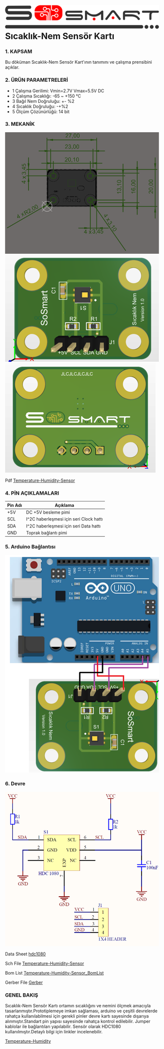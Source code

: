# ![Build Status](Images/SoSmart.png) Sıcaklık-Nem Sensör Kartı

### 1. KAPSAM
 
 Bu döküman Sıcaklık-Nem Sensör Kart'ının tanımını ve çalışma prensibini açıklar.
 
 ### 2. ÜRÜN PARAMETRELERİ
 
 - 1 Çalışma Gerilimi: Vmin=2.7V Vmax=5.5V DC
 - 2 Çalışma Sıcaklığı: -65 ~ +150 °C 
 - 3 Bağıl Nem Doğruluğu: +- %2
 - 4 Sıcaklık Doğruluğu: -+%2
 - 5 Ölçüm Çözünürlüğü: 14 bit
 
 ### 3. MEKANİK
 
 ![sıcaklıknemdimensions](Images/sıcaklıknemdimensions.png)
 ![sıcaklıknem3dön](Images/sıcaklıknem3dön.png)
 ![sıcaklıknem3darka](Images/sıcaklıknem3darka.png)
 
 Pdf [Temperature-Humidity-Sensor](Mechanic/Temperature-Humidity-Sensor.pdf)
 
 ### 4. PİN AÇIKLAMALARI
 |Pin Adı|Açıklama|
 |------|------|
 |+5V|DC +5V besleme pimi|
 |SCL|I^2C haberleşmesi için seri Clock hattı|
 |SDA|I^2C haberleşmesi için seri Data hattı|
 |GND|Toprak bağlantı pimi|
 
 ### 5. Arduino Bağlantısı
 
 ![sna](Images/sna.png)
 
 ### 6. Devre
 
![circuit](Images/circuit.png)

Data Sheet [hdc1080](Circuit/hdc1080.pdf)

Sch File [Temperature-Humidity-Sensor](Circuit/Temperature-Humidity-Sensor.pdf) 

Bom List [Temperature-Humidity-Sensor_BomList](Circuit/Motor_Driver_1.6_Black.zip)
 
Gerber File [Gerber](Circuit/Temperature-Humidity-Sensor_1.6.zip) 
 
 ### GENEL BAKIŞ 
 Sıcaklık-Nem Sensör Kartı ortamın sıcaklığını ve nemini ölçmek amacıyla tasarlanmıştır.Prototiplemeye imkan sağlaması, arduino ve çeşitli devrelerde rahatça kullanılabilmesi için gerekli pinler devre kartı sayesinde dışarıya alınmıştır.Standart pin yapısı sayesinde rahatça kontrol edilebilir. Jumper kablolar ile bağlantıları yapılabilir. Sensör olarak HDC1080 kullanılmıştır.Detaylı bilgi için linkler incelenebilir.
 
[Temperature-Humidity](ArduionoExample/Sicaklik_Nem/Sicaklik_Nem.ino)
